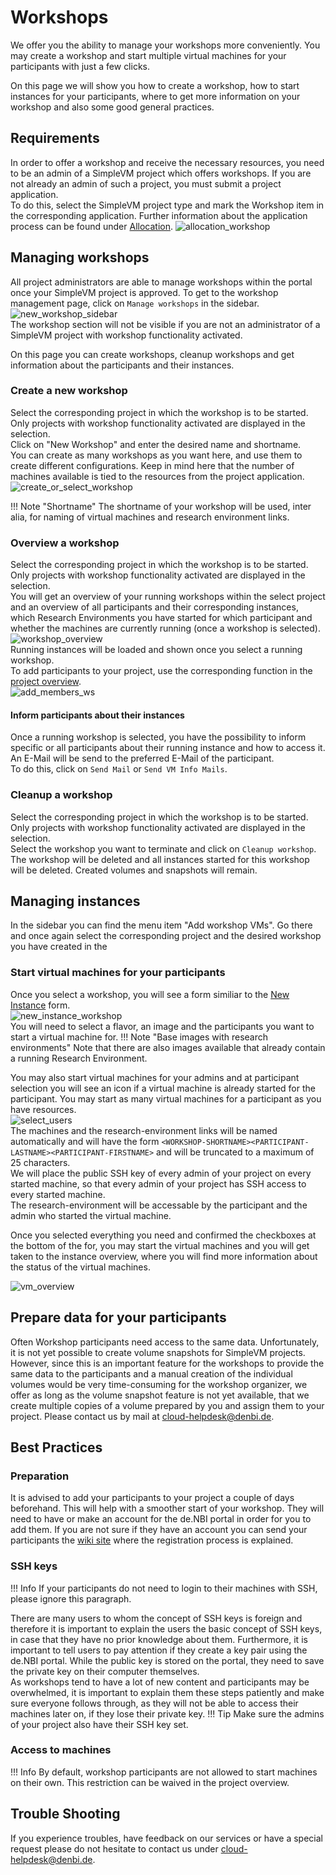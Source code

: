 # Workshops
We offer you the ability to manage your workshops more conveniently. You may create a workshop and start
multiple virtual machines for your participants with just a few clicks.  

On this page we will show you how to create a workshop, how to start instances for your participants, 
where to get more information on your workshop and also some good general practices.

## Requirements

In order to offer a workshop and receive the necessary resources, you need to be an admin of a SimpleVM project which 
offers workshops. If you are not already an admin of such a project, you must submit a project application.  
To do this, select the SimpleVM project type and mark the Workshop item in the corresponding application. 
Further information about the application process can be found under [Allocation](../portal/allocation.md). 
![allocation_workshop](./img/workshop/checkbox.png)

## Managing workshops

All project administrators are able to manage workshops within the portal once your SimpleVM project is
approved.
To get to the workshop management page, click on `Manage workshops` in the sidebar.  
![new_workshop_sidebar](./img/workshop/new_workshop_sidebar.png)  
The workshop section will not be visible if you are not an administrator of a SimpleVM project with workshop 
functionality activated.  

On this page you can create workshops, cleanup workshops and get information about the participants and their 
instances.

### Create a new workshop

Select the corresponding project in which the workshop is to be started. Only projects with workshop functionality 
activated are displayed in the selection.  
Click on "New Workshop" and enter the desired name and shortname.  
You can create as many workshops as you want here, and use them to create different configurations.
Keep in mind here that the number of machines available is tied to the resources from the project application.  
![create_or_select_workshop](./img/workshop/workshop_select.png)  

!!! Note "Shortname"
    The shortname of your workshop will be used, inter alia, for naming of virtual machines and research
    environment links.

### Overview a workshop

Select the corresponding project in which the workshop is to be started. Only projects with workshop functionality
activated are displayed in the selection.  
You will get an overview of your running workshops within the select project and an overview of all participants and 
their corresponding instances, which Research Environments you have started for which participant and whether 
the machines are currently running (once a workshop is selected).  
![workshop_overview](./img/workshop/workshop_project_overview.png)  
Running instances will be loaded and shown once you select a running workshop.  
To add participants to your project, use the corresponding function in the 
[project overview](../portal/project_overview.md).  
![add_members_ws](./img/workshop/workshop_add_members.png)

#### Inform participants about their instances

Once a running workshop is selected, you have the possibility to inform specific or all participants about their 
running instance and how to access it. An E-Mail will be send to the preferred E-Mail of the participant.  
To do this, click on `Send Mail` or `Send VM Info Mails`.

### Cleanup a workshop

Select the corresponding project in which the workshop is to be started. Only projects with workshop functionality
activated are displayed in the selection.  
Select the workshop you want to terminate and click on `Cleanup workshop`. The workshop will be deleted and all 
instances started for this workshop will be deleted. Created volumes and snapshots will remain.

## Managing instances

In the sidebar you can find the menu item "Add workshop VMs". Go there and once again select the corresponding
project and the desired workshop you have created in the

### Start virtual machines for your participants

Once you select a workshop, you will see a form similiar to the [New Instance](./new_instance.md) form.  
![new_instance_workshop](./img/workshop/workshop_new_vms.png)  
You will need to select a flavor, an image  and the participants you want to start a virtual machine for. 
!!! Note "Base images with research environments"
    Note that there are also images available that already contain a running Research Environment.

You may also start virtual machines for your admins and at participant selection you will see an icon if a virtual 
machine is already started for the participant. You may start as many virtual machines for a participant as you have 
resources.  
![select_users](./img/workshop/workshop_select_user.png)  
The machines and the research-environment links will be named automatically and will have the form 
`<WORKSHOP-SHORTNAME><PARTICIPANT-LASTNAME><PARTICIPANT-FIRSTNAME>` and will be truncated to a maximum of 25 
characters.  
We will place the public SSH key of every admin of your project on every started machine, so that every admin 
of your project has SSH access to every started machine.  
The research-environment will be accessable by the participant and the admin who started the virtual machine.  

Once you selected everything you need and confirmed the checkboxes at the bottom of the for, you may start the 
virtual machines and you will get taken to the instance overview, where you will find more information about the 
status of the virtual machines.

![vm_overview](./img/workshop/workshop_vm_ready.png)

## Prepare data for your participants
Often Workshop participants need access to the same data. Unfortunately, it is not yet possible to create volume 
snapshots for SimpleVM projects. However, since this is an important feature for the workshops to provide the same 
data to the participants and a manual creation of the individual volumes would be very time-consuming for the 
workshop organizer, we offer as long as the volume snapshot feature is not yet available, that we create multiple 
copies of a volume prepared by you and assign them to your project.
Please contact us by mail at cloud-helpdesk@denbi.de.


## Best Practices

### Preparation
It is advised to add your participants to your project a couple of days beforehand. This will help with a smoother 
start of your workshop. They will need to have or make an account for the de.NBI portal in order for you to add them. 
If you are not sure if they have an account you can send your participants the [wiki site](../registration.md) where 
the registration process is explained. 

### SSH keys
!!! Info
    If your participants do not need to login to their machines with SSH, please ignore this paragraph.

There are many users to whom the concept of SSH keys is foreign and therefore it is important to explain 
the users the basic concept of SSH keys, in case that they have no prior knowledge about them.
Furthermore, it is important to tell users to pay attention if they create a key pair using the de.NBI portal. 
While the public key is stored on the portal, they need to save the private key on their computer themselves.  
As workshops tend to have a lot of new content and participants may be overwhelmed, it is important to 
explain them these steps patiently and make sure everyone follows through, as they will not be able to access their 
machines later on, if they lose their private key.
!!! Tip
    Make sure the admins of your project also have their SSH key set.

### Access to machines

!!! Info
    By default, workshop participants are not allowed to start machines on their own. This restriction can be 
    waived in the project overview.
    

## Trouble Shooting
If you experience troubles, have feedback on our services or have a special request please do not hesitate to 
contact us under cloud-helpdesk@denbi.de.
